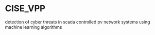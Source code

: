 # CISE_VPP
detection of cyber threats in scada controlled pv network systems using machine learning algorithms 
